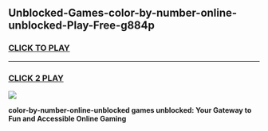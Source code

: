
## Unblocked-Games-color-by-number-online-unblocked-Play-Free-g884p
<h3>
<a href="https://premium76.site?title=color-by-number-online-unblocked&ref=20M">CLICK TO PLAY</a></h3>
<hr>

<h3>
<a href="https://premium76.site?title=color-by-number-online-unblocked&ref=20M">CLICK 2 PLAY</a>
  
</h3>

<a href="https://premium76.site?title=color-by-number-online-unblocked&ref=19M"><img src="https://clearcache.store/games.png"></a>


**color-by-number-online-unblocked games unblocked: Your Gateway to Fun and Accessible Online Gaming**
